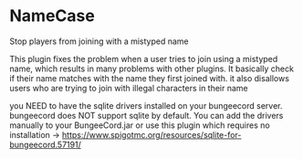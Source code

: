 # NameCase
Stop players from joining with a mistyped name


This plugin fixes the problem when a user tries to join using a mistyped name, which results in many problems with other plugins. It basically check if their name matches with the name they first joined with. it also disallows users who are trying to join with illegal characters in their name

you NEED to have the sqlite drivers installed on your bungeecord server. bungeecord does NOT support sqlite by default.
You can add the drivers manually to your BungeeCord.jar or use this plugin which requires no installation -> https://www.spigotmc.org/resources/sqlite-for-bungeecord.57191/
